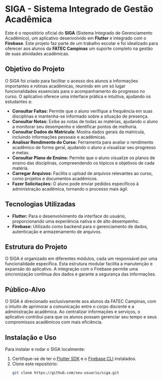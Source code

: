 # SIGA - Sistema Integrado de Gestão Acadêmica

Este é o repositório oficial do **SIGA** (Sistema Integrado de Gerenciamento Acadêmico), um aplicativo desenvolvido em **Flutter** e integrado com o **Firebase**. Este projeto faz parte de um trabalho escolar e foi idealizado para oferecer aos alunos da **FATEC Campinas** um suporte completo na gestão de suas atividades acadêmicas.

## Objetivo do Projeto

O SIGA foi criado para facilitar o acesso dos alunos a informações importantes e rotinas acadêmicas, reunindo em um só lugar funcionalidades essenciais para o acompanhamento do progresso no curso. O aplicativo oferece uma interface prática e intuitiva, ajudando os estudantes a:

- **Consultar Faltas:** Permite que o aluno verifique a frequência em suas disciplinas e mantenha-se informado sobre a situação de presença.
- **Consultar Notas:** Exibe as notas de todas as matérias, ajudando o aluno a monitorar seu desempenho e identificar pontos de melhoria.
- **Consultar Dados de Matrícula:** Mostra dados gerais da matrícula, incluindo informações pessoais e acadêmicas.
- **Analisar Rendimento do Curso:** Ferramenta para avaliar o rendimento acadêmico de forma geral, ajudando o aluno a visualizar seu progresso e metas.
- **Consultar Plano de Ensino:** Permite que o aluno visualize os planos de ensino das disciplinas, compreendendo os tópicos e objetivos de cada matéria.
- **Carregar Arquivos:** Facilita o upload de arquivos relevantes ao curso, como projetos e documentos acadêmicos.
- **Fazer Solicitações:** O aluno pode enviar pedidos específicos à administração acadêmica, tornando o processo mais ágil.

## Tecnologias Utilizadas

- **Flutter:** Para o desenvolvimento da interface do usuário, proporcionando uma experiência nativa e de alto desempenho.
- **Firebase:** Utilizado como backend para o gerenciamento de dados, autenticação e armazenamento de arquivos.

## Estrutura do Projeto

O SIGA é organizado em diferentes módulos, cada um responsável por uma funcionalidade específica. Esta estrutura modular facilita a manutenção e expansão do aplicativo. A integração com o Firebase permite uma sincronização contínua dos dados e garante a segurança das informações.

## Público-Alvo

O SIGA é direcionado exclusivamente aos alunos da FATEC Campinas, com o intuito de aprimorar a comunicação entre o corpo discente e a administração acadêmica. Ao centralizar informações e serviços, o aplicativo contribui para que os alunos possam gerenciar seu tempo e seus compromissos acadêmicos com mais eficiência.

## Instalação e Uso

Para instalar e rodar o SIGA localmente:

1. Certifique-se de ter o [Flutter SDK](https://flutter.dev/docs/get-started/install) e o [Firebase CLI](https://firebase.google.com/docs/cli) instalados.
2. Clone este repositório:
   ```bash
   git clone https://github.com/seu-usuario/siga.git
